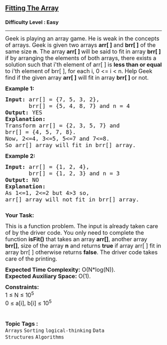 <h2><a href="https://www.geeksforgeeks.org/problems/fitting-the-array1514/1?page=7&status=unsolved&sortBy=accuracy">Fitting The Array</a></h2><h3>Difficulty Level : Easy</h3><hr><div class="problems_problem_content__Xm_eO"><p><span style="font-size:18px">Geek is playing an array game. He is weak in the concepts of arrays. Geek is given two arrays <strong>arr[ ]</strong> and <strong>brr[ ]</strong> of the same size <strong>n</strong>. The array<strong> arr[ ] </strong>will be said to fit in array <strong>brr[ ] </strong>if by arranging the elements of both arrays, there exists a solution such that&nbsp;i'th element of arr[ ] is <strong>less than or equal</strong> to&nbsp;i'th element of brr[ ], for each i, 0 &lt;= i &lt; n. Help Geek find if the given array <strong>arr[ ]</strong>&nbsp;will&nbsp;fit in array <strong>brr[ ] </strong>or not.</span></p>

<p><strong><span style="font-size:18px">Example 1:</span></strong></p>

<pre><span style="font-size:18px"><strong>Input:</strong> arr[] = {7, 5, 3, 2},</span>
<span style="font-size:18px">       brr[] = {5, 4, 8, 7} and n = 4</span>
<span style="font-size:18px"><strong>Output:</strong> YES</span>
<strong><span style="font-size:18px">Explanation:</span></strong>
<span style="font-size:18px">Transform arr[] = {2, 3, 5, 7} and</span>
<span style="font-size:18px">brr[] = {4, 5, 7, 8}.
Now, 2&lt;=4, 3&lt;=5, 5&lt;=7 and 7&lt;=8.
So arr[] array will</span> <span style="font-size:18px">fit in brr[] array.</span></pre>

<p><strong><span style="font-size:18px">Example 2:</span></strong></p>

<pre><span style="font-size:18px"><strong>Input:</strong> arr[] = {1, 2, 4},
       brr[] = {1, 2, 3} and n = 3 </span>
<span style="font-size:18px"><strong>Output:</strong> NO
<strong>Explanation:</strong> 
As 1&lt;=1, 2&lt;=2 but 4&gt;3 so, 
arr[] array will not</span> <span style="font-size:18px">fit in brr[] array. 
</span>
</pre>

<p><strong><span style="font-size:18px">Your Task:</span></strong></p>

<p><span style="font-size:18px">This is a function problem. The input is already taken care of by the driver code. You only need to complete the function <strong>isFit()</strong> that takes an array <strong>arr[]</strong>,&nbsp;another array <strong>brr[]</strong>, size of the array <strong>n</strong>&nbsp;and returns <strong>true</strong> if array arr[ ] fit in array brr[ ] otherwise returns <strong>false</strong>. The driver code takes care of the printing.</span></p>

<p><span style="font-size:18px"><strong>Expected Time Complexity:</strong> O(N*log(N)).</span><br>
<span style="font-size:18px"><strong>Expected Auxiliary Space:</strong> O(1).</span></p>

<p><strong><span style="font-size:18px">Constraints:</span></strong><br>
<span style="font-size:18px">1 ≤ N ≤ 10<sup>5</sup><br>
0 ≤ a[i], b[i] ≤ 10<sup>5</sup></span></p>
</div><br><p><span style=font-size:18px><strong>Topic Tags : </strong><br><code>Arrays</code>&nbsp;<code>Sorting</code>&nbsp;<code>logical-thinking</code>&nbsp;<code>Data Structures</code>&nbsp;<code>Algorithms</code>&nbsp;